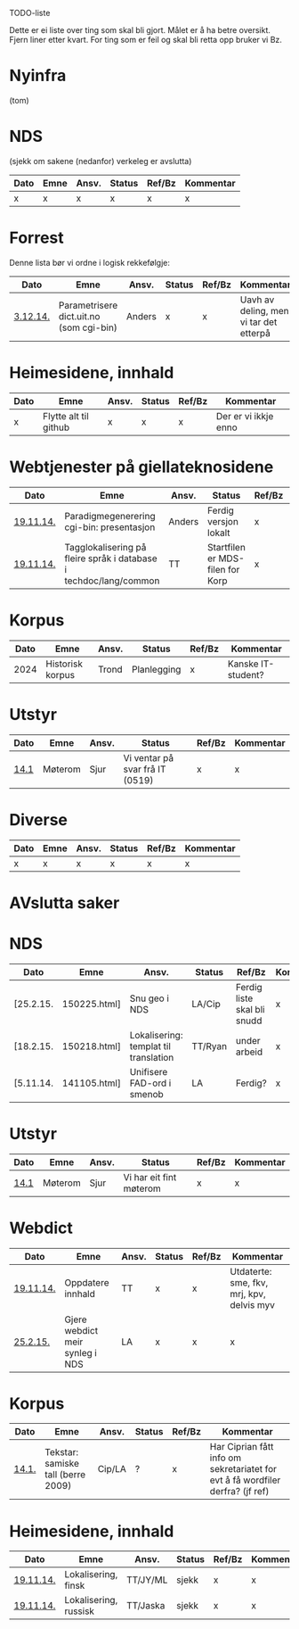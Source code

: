 TODO-liste

Dette er ei liste over ting som skal bli gjort. Målet er å ha betre oversikt.
Fjern liner etter kvart. For ting som er feil og skal bli retta opp
bruker vi Bz.

# Nyinfra

(tom)

# NDS

(sjekk om sakene (nedanfor) verkeleg er avslutta)

| Dato | Emne | Ansv.  | Status | Ref/Bz | Kommentar
| --- | --- | --- | --- | --- | ---
|  x | x | x | x | x | x

# Forrest

Denne lista bør vi ordne i logisk rekkefølgje:

|   Dato | Emne | Ansv.  | Status | Ref/Bz | Kommentar
| --- | --- | --- | --- | --- | ---
|  [3.12.14.](141203.html)  | Parametrisere dict.uit.no  (som cgi-bin) | Anders | x | x | Uavh av deling, men vi tar det etterpå

# Heimesidene, innhald

|   Dato | Emne | Ansv.   | Status | Ref/Bz | Kommentar
| --- | --- | --- | --- | --- | ---
|  x | Flytte alt til github | x | x | x | Der er vi ikkje enno

# Webtjenester på giellateknosidene

|   Dato | Emne | Ansv. | Status | Ref/Bz | Kommentar
| --- | --- | --- | --- | --- | ---
|  [19.11.14.](141119.html) | Paradigmegenerering cgi-bin: presentasjon | Anders | Ferdig versjon lokalt | x | Vi ventar på ny servar
|  [19.11.14.](141119.html) | Tagglokalisering på fleire språk i database i techdoc/lang/common | TT | Startfilen er MDS-filen for Korp | x | x

# Korpus

|Dato | Emne | Ansv. | Status | Ref/Bz | Kommentar
| --- | --- | --- | --- | --- | ---
|  2024 | Historisk korpus |Trond | Planlegging | x | Kanske IT-student?

# Utstyr

|   Dato               | Emne   | Ansv. | Status                       | Ref/Bz | Kommentar
| --- | --- | --- | --- | --- | ---
|  [14.1](150114.html) | Møterom | Sjur   | Vi ventar på svar frå IT (0519)    | x      | x

# Diverse

|   Dato | Emne | Ansv. | Status | Ref/Bz | Kommentar
| --- | --- | --- | --- | --- | ---
|  x | x | x | x | x | x

# AVslutta saker

# NDS

|   Dato                  | Emne                                    | Ansv.  | Status                     | Ref/Bz | Kommentar
| --- | --- | --- | --- | --- | ---
|  [25.2.15.|150225.html] | Snu geo i NDS                             | LA/Cip  | Ferdig liste skal bli snudd | x      |  sjå også [26.11.14.](141126.html)
|  [18.2.15.|150218.html] | Lokalisering: templat til translation     | TT/Ryan | under arbeid                | x      | [dokumentasjon|../../dicts/nds/NDSLocalisations.html] - men fungerer ikkje, jf. [sanit](http://sanit.oahpa.no/sme/nob/) - Brev til Ryan 4.12.16
|  [5.11.14.|141105.html] | Unifisere FAD-ord i smenob                | LA  | Ferdig?                     | x      | Referanse er [7.12.16|161207.html], sjå også eldre referat [26.11.14.|141126.html], [19.11.14.|141119.html], [12.11.14.](141112.html)


# Utstyr

|   Dato               | Emne   | Ansv. | Status                       | Ref/Bz | Kommentar
| --- | --- | --- | --- | --- | ---
|  [14.1](150114.html) | Møterom | Sjur   |Vi har eit fint møterom    | x      | x

# Webdict

|   Dato | Emne | Ansv. | Status | Ref/Bz | Kommentar
| --- | --- | --- | --- | --- | ---
|  [19.11.14.](141119.html) | Oppdatere innhald | TT | x | x | Utdaterte: sme, fkv, mrj, kpv, delvis myv
|  [25.2.15.](150225.html) | Gjere webdict meir synleg i NDS | LA | x | x | x

# Korpus

|   Dato | Emne | Ansv. | Status | Ref/Bz | Kommentar
| --- | --- | --- | --- | --- | ---
|  [14.1.](150114.html) | Tekstar: samiske tall (berre 2009) | Cip/LA | ? | x | Har Ciprian fått info om sekretariatet for evt å få wordfiler derfra? (jf ref)

# Heimesidene, innhald

|   Dato                  | Emne                 | Ansv.   | Status | Ref/Bz | Kommentar
| --- | --- | --- | --- | --- | ---
|  [19.11.14.](141119.html) | Lokalisering, finsk   | TT/JY/ML | sjekk  | x | x
|  [19.11.14.](141119.html) | Lokalisering, russisk | TT/Jaska | sjekk  | x | x




